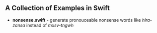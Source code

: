A Collection of Examples in Swift
---------------------------------

- **nonsense.swift** - generate pronouceable nonsense words like _hira-zansa_ instead of _mxsv-tngwh_
